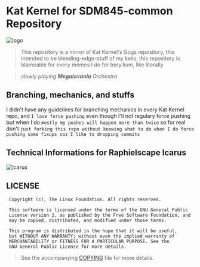# Kat Kernel for SDM845-common Repository

![logo](https://i.imgur.com/IHv6CMU.png "Header.exe")

> This repository is a mirror of Kat Kernel's Gogs repository, this intended to be bleeding-edge-stuff of my keks, this repository is blameable for every memes I do for beryllium, like literally

> _slowly playing **Megalovania** Orchestra_

## Branching, mechanics, and stuffs
I didn't have any guidelines for branching mechanics in every Kat Kernel repo, and `I love force pushing` even though I'll not regulary force pushing but when I do `mostly my pushes will happen more than twice` so for real don't `just forking this repo without knowing what to do when I do force pushing some fixups coz I like to dropping commits`

## Technical Informations for Raphielscape Icarus
![icarus](https://i.imgur.com/FPCiVoP.png "IcarusBeryllium.exe")

## LICENSE
```
 Copyright (c), The Linux Foundation. All rights reserved.
 
 This software is licensed under the terms of the GNU General Public
 License version 2, as published by the Free Software Foundation, and
 may be copied, distributed, and modified under those terms.
 
 This program is distributed in the hope that it will be useful,
 but WITHOUT ANY WARRANTY; without even the implied warranty of
 MERCHANTABILITY or FITNESS FOR A PARTICULAR PURPOSE. See the
 GNU General Public License for more details.
```
> See the accompanying [COPYING](https://raw.githubusercontent.com/RaphielGang/kat_kernel_beryllium_sdm845/master/COPYING) file for more details.
